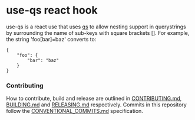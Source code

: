 # use-qs react hook

use-qs is a react use that uses [qs](https://github.com/ljharb/qs) to allow nesting support in querystrings by surrounding the name of sub-keys with square brackets []. For example, the string 'foo[bar]=baz' converts to:

```
{
    "foo": {
        "bar": "baz"
    }
}
```

### Contributing

How to contribute, build and release are outlined in [CONTRIBUTING.md](CONTRIBUTING.md), [BUILDING.md](BUILDING.md) and [RELEASING.md](RELEASING.md) respectively. Commits in this repository follow the [CONVENTIONAL_COMMITS.md](CONVENTIONAL_COMMITS.md) specification.
